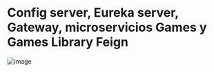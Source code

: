 # Config server, Eureka server, Gateway, microservicios Games y Games Library Feign
![image](https://user-images.githubusercontent.com/81239283/159928677-f43ed473-2fef-4109-9140-88f150148324.png)
